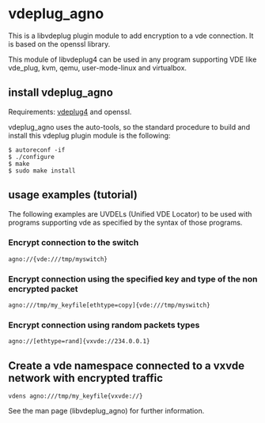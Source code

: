 # vdeplug\_agno

This is a libvdeplug plugin module to add encryption to a vde connection. It is based on the openssl library.

This module of libvdeplug4 can be used in any program supporting VDE like vde\_plug, kvm, qemu, user-mode-linux and virtualbox.

## install vdeplug\_agno

Requirements: [vdeplug4](https://github.com/rd235/vdeplug4) and openssl.

vdeplug\_agno uses the auto-tools, so the standard procedure to build and install this vdeplug plugin module is the following:
```
$ autoreconf -if
$ ./configure
$ make
$ sudo make install
```

## usage examples (tutorial)

The following examples are UVDELs (Unified VDE Locator) to be used with programs
supporting vde as specified by the syntax of those programs.

### Encrypt connection to the switch
```agno://{vde:///tmp/myswitch}```

### Encrypt connection using the specified key and type of the non encrypted packet
```agno:///tmp/my_keyfile[ethtype=copy]{vde:///tmp/myswitch}```

### Encrypt connection using random packets types
```agno://[ethtype=rand]{vxvde://234.0.0.1}```

## Create a vde namespace connected to a vxvde network with encrypted traffic
```vdens agno:///tmp/my_keyfile{vxvde://}```

See the man page (libvdeplug_agno) for further information.
